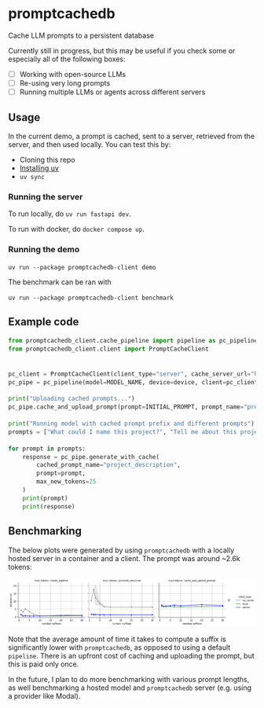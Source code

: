 # promptcachedb

Cache LLM prompts to a persistent database

Currently still in progress, but this may be useful if you check some or especially all of the following boxes:

- [ ] Working with open-source LLMs
- [ ] Re-using very long prompts
- [ ] Running multiple LLMs or agents across different servers

## Usage

In the current demo, a prompt is cached, sent to a server, retrieved from the server, and then used locally. You
can test this by:

- Cloning this repo
- [Installing uv](https://docs.astral.sh/uv/getting-started/installation/)
- `uv sync`

### Running the server

To run locally, do `uv run fastapi dev`.

To run with docker, do `docker compose up`.

### Running the demo

`uv run --package promptcachedb-client demo`

The benchmark can be ran with

`uv run --package promptcachedb-client benchmark`

## Example code

```python
from promptcachedb_client.cache_pipeline import pipeline as pc_pipeline
from promptcachedb_client.client import PromptCacheClient


pc_client = PromptCacheClient(client_type="server", cache_server_url="http://localhost:8000", local_cache_path=PROMPT_CACHE_PATH)
pc_pipe = pc_pipeline(model=MODEL_NAME, device=device, client=pc_client)

print("Uploading cached prompts...")
pc_pipe.cache_and_upload_prompt(prompt=INITIAL_PROMPT, prompt_name="project_description")

print("Running model with cached prompt prefix and different prompts")
prompts = ["What could I name this project?", "Tell me about this project", "What are some potential issues with this project?"]

for prompt in prompts:
    response = pc_pipe.generate_with_cache(
        cached_prompt_name="project_description",
        prompt=prompt,
        max_new_tokens=25
    )
    print(prompt)
    print(response)
```

## Benchmarking

The below plots were generated by using `promptcachedb` with a locally hosted server in a container and a client. The prompt was around ~2.6k tokens:

![benchmark-plot-nov-13](./benchmarking_analysis/nov-13-benchmark.png)

Note that the average amount of time it takes to compute a suffix is significantly lower with `promptcachedb`, as opposed to using a default `pipeline`. There is an upfront cost of caching and uploading the prompt, but this is paid only once.

In the future, I plan to do more benchmarking with various prompt lengths, as well benchmarking a hosted model and `promptcachedb` server (e.g. using a provider like Modal).
